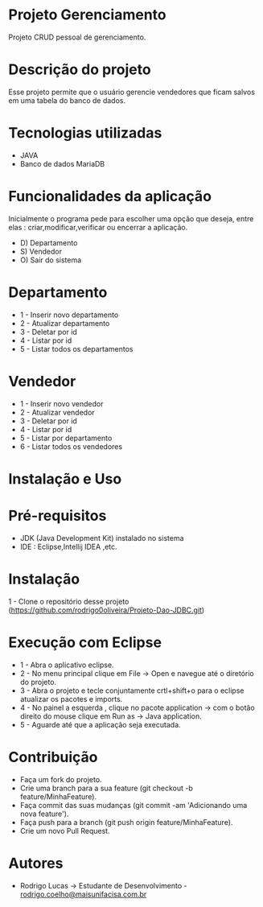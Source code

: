 # Projeto Gerenciamento
Projeto CRUD pessoal de gerenciamento.

# Descrição do projeto
Esse projeto permite que o usuário gerencie vendedores que ficam salvos em uma tabela do banco de dados.

# Tecnologias utilizadas

* JAVA 
* Banco de dados MariaDB

# Funcionalidades da aplicação

Inicialmente o programa pede para escolher uma opção que deseja, entre elas : criar,modificar,verificar ou encerrar a aplicação.

* D) Departamento
* S) Vendedor
* O) Sair do sistema

# Departamento

* 1 - Inserir novo departamento
* 2 - Atualizar departamento
* 3 - Deletar por id
* 4 - Listar por id
* 5 - Listar todos os departamentos
     
# Vendedor 
* 1 - Inserir novo vendedor
* 2 - Atualizar vendedor
* 3 - Deletar por id
* 4 - Listar por id
* 5 - Listar por departamento
* 6 - Listar todos os vendedores

# Instalação e Uso

# Pré-requisitos

* JDK (Java Development Kit) instalado no sistema
* IDE : Eclipse,Intellij IDEA ,etc.

# Instalação

 1 - Clone o repositório desse projeto (https://github.com/rodrigo0oliveira/Projeto-Dao-JDBC.git)

# Execução com Eclipse 

* 1 - Abra o aplicativo eclipse.
* 2 - No menu principal clique em File -> Open e navegue até o diretório do projeto.
* 3 - Abra o projeto e tecle conjuntamente crtl+shift+o para o eclipse atualizar os pacotes e imports.
* 4 - No painel a esquerda , clique no pacote application -> com o botão direito do mouse clique em Run as -> Java application.
* 5 - Aguarde até que a aplicação seja executada.


# Contribuição 

* Faça um fork do projeto.
* Crie uma branch para a sua feature (git checkout -b feature/MinhaFeature).
* Faça commit das suas mudanças (git commit -am 'Adicionando uma nova feature').
* Faça push para a branch (git push origin feature/MinhaFeature).
* Crie um novo Pull Request.

# Autores

*  Rodrigo Lucas -> Estudante de Desenvolvimento - rodrigo.coelho@maisunifacisa.com.br

		
